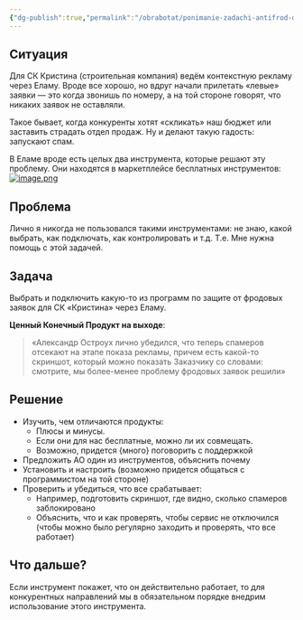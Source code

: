 ```yaml
---
{"dg-publish":true,"permalink":"/obrabotat/ponimanie-zadachi-antifrod-dlya-sk-kristina/"}
---
```


## Ситуация
Для СК Кристина (строительная компания) ведём контекстную рекламу через Еламу. Вроде все хорошо, но  вдруг начали прилетать «левые» заявки — это когда звонишь по номеру, а на той стороне говорят, что никаких заявок не оставляли. 

Такое бывает, когда конкуренты хотят «скликать» наш бюджет или заставить страдать отдел продаж. Ну и делают такую гадость: запускают спам.

В Еламе вроде есть целых два инструмента, которые решают эту проблему. Они находятся в маркетплейсе бесплатных инструментов:
[![image.png](https://i.postimg.cc/k5RVqhVk/image.png)](https://postimg.cc/McxZY5mD)
## Проблема
Лично я никогда не пользовался такими инструментами: не знаю, какой выбрать, как подключать, как контролировать и т.д. Т.е. Мне нужна помощь с этой задачей.
## Задача
Выбрать и подключить какую-то из программ по защите от фродовых заявок для СК «Кристина» через Еламу.

**Ценный Конечный Продукт на выходе**:
> «Александр Остроух лично убедился, что теперь спамеров отсекают на этапе показа рекламы, причем есть какой-то скриншот, который можно показать Заказчику со словами: смотрите, мы более-менее проблему фродовых заявок решили»
## Решение
- Изучить, чем отличаются продукты:
	- Плюсы и минусы. 
	- Если они для нас бесплатные, можно ли их совмещать.
	- Возможно, придется {много} поговорить с поддержкой
- Предложить АО один из инструментов, объяснить почему
- Установить и настроить (возможно придется общаться с программистом на той стороне)
- Проверить и убедиться, что все срабатывает:
	- Например, подготовить скриншот, где видно, сколько спамеров заблокировано
	- Объяснить, что и как проверять, чтобы сервис не отключился (чтобы можно было регулярно заходить и проверять, что все работает)

## Что дальше?
Если инструмент покажет, что он действительно работает, то для конкурентных направлений мы в обязательном порядке внедрим использование этого инструмента.


